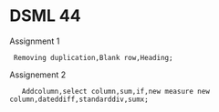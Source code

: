 
# DSML 44

Assignment 1
  
     Removing duplication,Blank row,Heading;
Assignement 2

       Addcolumn,select column,sum,if,new measure new column,dateddiff,standarddiv,sumx;

